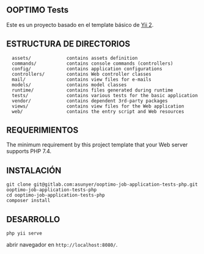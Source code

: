 
OOPTIMO Tests
------------

Este es un proyecto basado en el template básico de [Yii 2](https://www.yiiframework.com/).

ESTRUCTURA DE DIRECTORIOS
-------------------

      assets/             contains assets definition
      commands/           contains console commands (controllers)
      config/             contains application configurations
      controllers/        contains Web controller classes
      mail/               contains view files for e-mails
      models/             contains model classes
      runtime/            contains files generated during runtime
      tests/              contains various tests for the basic application
      vendor/             contains dependent 3rd-party packages
      views/              contains view files for the Web application
      web/                contains the entry script and Web resources



REQUERIMIENTOS
------------

The minimum requirement by this project template that your Web server supports PHP 7.4.


INSTALACIÓN
------------

```
git clone git@gitlab.com:asunyer/ooptimo-job-application-tests-php.git ooptimo-job-application-tests-php
cd ooptimo-job-application-tests-php
composer install
```

DESARROLLO
------------
```
php yii serve
```
abrir navegador en `http://localhost:8080/`.
